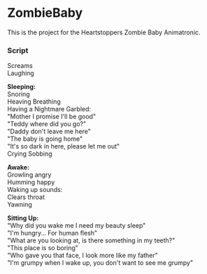 # ZombieBaby

This is the project for the Heartstoppers Zombie Baby Animatronic.

### Script  
Screams    
Laughing  
   
**Sleeping:**    
Snoring  
Heaving Breathing    
Having a Nightmare Garbled:   
"Mother I promise I'll be good"     
"Teddy where did you go?"   
"Daddy don't leave me here"   
"The baby is going home"   
"It's so dark in here, please let me out"   
Crying Sobbing   

**Awake:**   
Growling angry   
Humming happy  
Waking up sounds:   
Clears throat  
Yawning   
     
**Sitting Up:**   
"Why did you wake me I need my beauty sleep"   
"I'm hungry… For human flesh"    
"What are you looking at, is there something in my teeth?"    
"This place is so boring"     
"Who gave you that face, I look more like my father"      
"I'm grumpy when I wake up, you don't want to see me grumpy"     
   
   



